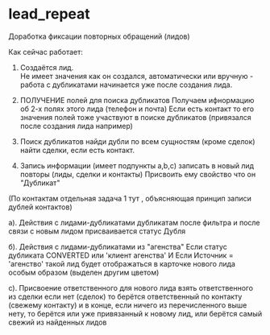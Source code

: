 # lead_repeat
Доработка фиксации повторных обращений (лидов)

Как сейчас работает:

1. Создаётся лид.  
  Не имеет значения как он создался, автоматически или вручную - работа с дубликатами начинается уже после создания лида.

2. ПОЛУЧЕНИЕ полей для поиска дубликатов 
  Получаем ифнормацию об 2-х полях этого лида (телефон и почта)
  Если есть контакт то его значения полей тоже участвуют в поиске дубликатов (привязался после создания лида например)

3. Поиск дубликатов 
  найди дубли по всем сущностям (кроме сделок)
  найти сделки, если есть контакт.

4. Запись информации (имеет подпункты a,b,c)
  записать в новый лид повторы (лиды, сделки и контакты)
  Присвоить ему свойство что он "Дубликат"

  (По контактам отдельная задача 1 тут , объясняющая принцип записи дублей контактов)
 
a). Действия с лидами-дубликатами 
  дубликатам после фильтра и после связи с новым лидом присваивается статус Дубля

б). Действия с лидами-дубликатами из "агенства" 
 Если статус дубликата CONVERTED или 'клиент агенства' И Если Источник = 'агенство'
 такой лид будет отображаться в карточке нового лида особым образом (выделен другим цветом)

с). Присвоение ответственного для нового лида 
 взять ответственного из сделки
 если нет (сделок) то берётся ответственный по контакту (свежему контакту)
 и в конце, если ничего из перечисленного выше нету, то берётся или уже привязанный к
 новому лид, или берётся самый свежий из найденных лидов

     
